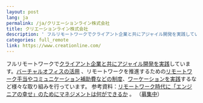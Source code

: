 ```yaml
---
layout: post
lang: ja
permalink: /ja/クリエーションライン株式会社
title: クリエーションライン株式会社
description: ' フルリモートワークでクライアント企業と共にアジャイル開発を実践しています。バーチャルオフィスの活用 、リモートワークを推進するためのリモートワーク手当やコミュニケーション補助費などの制度、ワーケーションを実践するなど様々な取り組みを行っています。 参考資料：リモートワーク時代に「エンジニアの幸せ」のためにマネジメントは何ができるか 。 （募集中） '
categories: full_remote
link: https://www.creationline.com/
---
```


<p>フルリモートワークで<a href="https://www.creationline.com/digital-innovation-garage">クライアント企業と共にアジャイル開発を実践</a>しています。<a href="https://www.creationline.com/lab/38590">バーチャルオフィスの活用</a> 、リモートワークを推進するための<a href="https://www.creationline.com/lab/37838">リモートワーク手当やコミュニケーション補助費などの制度</a>、<a href="https://www.youtube.com/watch?v=4dEuXqMi7kE">ワーケーションを実践</a>するなど様々な取り組みを行っています。 参考資料：<a href="https://speakerdeck.com/yasudatadahiro/what-can-managers-do-for-happiness-of-engineer-in-the-era-of-remote-work">リモートワーク時代に「エンジニアの幸せ」のためにマネジメントは何ができるか</a> 。 （<a href="https://www.creationline.com/recruit">募集中</a>）</p>
